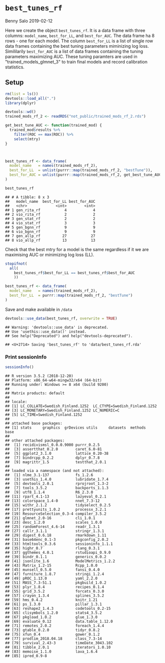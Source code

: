 `best_tunes_rf`
================
Benny Salo
2019-02-12

Here we create the object `best_tunes_rf`. It is a data frame with three columns: `model_name`, `best_for_LL`, and `best_for_AUC`. The data frame ha 8 rows - one for each model. The column `best_for_LL` is a list of single row data frames containing the best tuning parameters miminizing log loss. Simililarily `best_for_AUC` is a list of data frames containing the tuning parameters maximizing AUC. These tuning paramters are used in "trained\_models\_glmnet\_3" to train final models and record calibration statistics.

Setup
-----

``` r
rm(list = ls())
devtools::load_all(".")
library(dplyr)
```

``` r
devtools::wd()
trained_mods_rf_2 <- readRDS("not_public/trained_mods_rf_2.rds")
```

``` r
get_best_tune_AUC <- function(trained_mod) {
  trained_mod$results %>%
    filter(ROC == max(ROC)) %>%
    select(mtry) 
}



best_tunes_rf <- data_frame(
  model_name   = names(trained_mods_rf_2),
  best_for_LL  = unlist(purrr::map(trained_mods_rf_2, "bestTune")),
  best_for_AUC = unlist(purrr::map(trained_mods_rf_2, get_best_tune_AUC))
)

best_tunes_rf
```

    ## # A tibble: 8 x 3
    ##   model_name  best_for_LL best_for_AUC
    ##   <chr>             <int>        <int>
    ## 1 gen_rita_rf           4            4
    ## 2 vio_rita_rf           2            2
    ## 3 gen_stat_rf           2            2
    ## 4 vio_stat_rf           3            3
    ## 5 gen_bgnn_rf           9            9
    ## 6 vio_bgnn_rf           9            9
    ## 7 gen_allp_rf          27           27
    ## 8 vio_allp_rf          13           13

Check that the best mtry for a model is the same regardless if it we are maximising AUC or minimizing log loss (LL).

``` r
stopifnot(
  all(
    best_tunes_rf$best_for_LL == best_tunes_rf$best_for_AUC
    ))
```

``` r
best_tunes_rf <- data_frame(
  model_name   = names(trained_mods_rf_2),
  best_for_LL  = purrr::map(trained_mods_rf_2, "bestTune")
)
```

Save and make available in `/data`

``` r
devtools::use_data(best_tunes_rf, overwrite = TRUE)
```

    ## Warning: 'devtools::use_data' is deprecated.
    ## Use 'usethis::use_data()' instead.
    ## See help("Deprecated") and help("devtools-deprecated").

    ## <U+2714> Saving 'best_tunes_rf' to 'data/best_tunes_rf.rda'

### Print sessionInfo

``` r
sessionInfo()
```

    ## R version 3.5.2 (2018-12-20)
    ## Platform: x86_64-w64-mingw32/x64 (64-bit)
    ## Running under: Windows >= 8 x64 (build 9200)
    ## 
    ## Matrix products: default
    ## 
    ## locale:
    ## [1] LC_COLLATE=Swedish_Finland.1252  LC_CTYPE=Swedish_Finland.1252   
    ## [3] LC_MONETARY=Swedish_Finland.1252 LC_NUMERIC=C                    
    ## [5] LC_TIME=Swedish_Finland.1252    
    ## 
    ## attached base packages:
    ## [1] stats     graphics  grDevices utils     datasets  methods   base     
    ## 
    ## other attached packages:
    ##  [1] recidivismsl_0.0.0.9000 purrr_0.2.5            
    ##  [3] assertthat_0.2.0        caret_6.0-81           
    ##  [5] ggplot2_3.1.0           lattice_0.20-38        
    ##  [7] bindrcpp_0.2.2          dplyr_0.7.8            
    ##  [9] magrittr_1.5            testthat_2.0.1         
    ## 
    ## loaded via a namespace (and not attached):
    ##  [1] nlme_3.1-137            fs_1.2.6               
    ##  [3] usethis_1.4.0           lubridate_1.7.4        
    ##  [5] devtools_2.0.1          rprojroot_1.3-2        
    ##  [7] tools_3.5.2             backports_1.1.3        
    ##  [9] utf8_1.1.4              R6_2.3.0               
    ## [11] rpart_4.1-13            lazyeval_0.2.1         
    ## [13] colorspace_1.4-0        nnet_7.3-12            
    ## [15] withr_2.1.2             tidyselect_0.2.5       
    ## [17] prettyunits_1.0.2       processx_3.2.1         
    ## [19] ResourceSelection_0.3-4 compiler_3.5.2         
    ## [21] glmnet_2.0-16           cli_1.0.1              
    ## [23] desc_1.2.0              scales_1.0.0           
    ## [25] randomForest_4.6-14     readr_1.3.1            
    ## [27] callr_3.1.1             stringr_1.3.1          
    ## [29] digest_0.6.18           rmarkdown_1.11         
    ## [31] base64enc_0.1-3         pkgconfig_2.0.2        
    ## [33] htmltools_0.3.6         sessioninfo_1.1.1      
    ## [35] highr_0.7               rlang_0.3.1            
    ## [37] ggthemes_4.0.1          rstudioapi_0.9.0       
    ## [39] bindr_0.1.1             generics_0.0.2         
    ## [41] jsonlite_1.6            ModelMetrics_1.2.2     
    ## [43] Matrix_1.2-15           Rcpp_1.0.0             
    ## [45] munsell_0.5.0           fansi_0.4.0            
    ## [47] furniture_1.8.7         stringi_1.2.4          
    ## [49] pROC_1.13.0             yaml_2.2.0             
    ## [51] MASS_7.3-51.1           pkgbuild_1.0.2         
    ## [53] plyr_1.8.4              recipes_0.1.4          
    ## [55] grid_3.5.2              forcats_0.3.0          
    ## [57] crayon_1.3.4            splines_3.5.2          
    ## [59] hms_0.4.2               knitr_1.21             
    ## [61] ps_1.3.0                pillar_1.3.1           
    ## [63] reshape2_1.4.3          codetools_0.2-15       
    ## [65] clisymbols_1.2.0        stats4_3.5.2           
    ## [67] pkgload_1.0.2           glue_1.3.0             
    ## [69] evaluate_0.12           data.table_1.12.0      
    ## [71] remotes_2.0.2           foreach_1.4.4          
    ## [73] gtable_0.2.0            tidyr_0.8.2            
    ## [75] xfun_0.4                gower_0.1.2            
    ## [77] prodlim_2018.04.18      class_7.3-14           
    ## [79] survival_2.43-3         timeDate_3043.102      
    ## [81] tibble_2.0.1            iterators_1.0.10       
    ## [83] memoise_1.1.0           lava_1.6.4             
    ## [85] ipred_0.9-8
